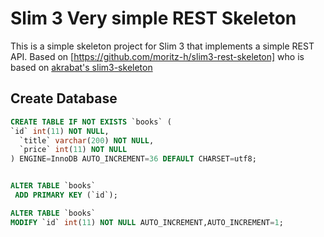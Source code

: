# Slim 3 Very simple REST Skeleton

This is a simple skeleton project for Slim 3 that implements a simple REST API.
Based on [https://github.com/moritz-h/slim3-rest-skeleton] who is based on [akrabat's slim3-skeleton](https://github.com/akrabat/slim3-skeleton)

## Create Database

```sql
CREATE TABLE IF NOT EXISTS `books` (
`id` int(11) NOT NULL,
  `title` varchar(200) NOT NULL,
  `price` int(11) NOT NULL
) ENGINE=InnoDB AUTO_INCREMENT=36 DEFAULT CHARSET=utf8;


ALTER TABLE `books`
 ADD PRIMARY KEY (`id`);

ALTER TABLE `books`
MODIFY `id` int(11) NOT NULL AUTO_INCREMENT,AUTO_INCREMENT=1;
```
